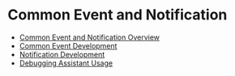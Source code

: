 # Common Event and Notification

- [Common Event and Notification Overview](notification-brief.md)
- [Common Event Development](common-event.md)
- [Notification Development](notification.md)
- [Debugging Assistant Usage](assistant-guidelines.md)
